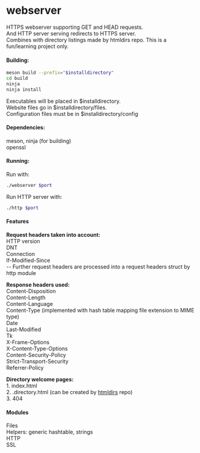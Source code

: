 # webserver
HTTPS webserver supporting GET and HEAD requests.  
And HTTP server serving redirects to HTTPS server.  
Combines with directory listings made by htmldirs repo.
This is a fun/learning project only.

#### Building:
```bash
meson build --prefix="$installdirectory"
cd build
ninja
ninja install
```
Executables will be placed in $installdirectory.  
Website files go in $installdirectory/files.  
Configuration files must be in $installdirectory/config

#### Dependencies:
meson, ninja (for building)  
openssl

#### Running:
Run with:
```bash
./webserver $port
```
Run HTTP server with:
```bash
./http $port
```

#### Features
**Request headers taken into account:**  
HTTP version  
DNT  
Connection  
If-Modified-Since  
-- Further request headers are processed into a request headers struct by http module

**Response headers used:**  
Content-Disposition  
Content-Length  
Content-Language  
Content-Type  (implemented with hash table mapping file extension to MIME type)  
Date  
Last-Modified  
Tk  
X-Frame-Options  
X-Content-Type-Options  
Content-Security-Policy  
Strict-Transport-Security  
Referrer-Policy  

**Directory welcome pages:**  
1\. index.html  
2\. .directory.html (can be created by [htmldirs](https://github.com/jmk11/htmldirs) repo)  
3\. 404

#### Modules
Files  
Helpers: generic hashtable, strings  
HTTP  
SSL
